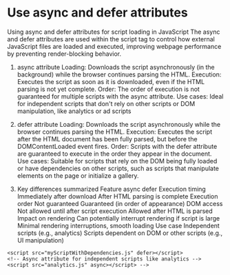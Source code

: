 # Use async and defer attributes

Using async and defer attributes for script loading in JavaScript
The async and defer attributes are used within the script tag to control how external JavaScript files are loaded and executed, improving webpage performance by preventing render-blocking behavior.

1. async attribute
   Loading: Downloads the script asynchronously (in the background) while the browser continues parsing the HTML.
   Execution: Executes the script as soon as it is downloaded, even if the HTML parsing is not yet complete.
   Order: The order of execution is not guaranteed for multiple scripts with the async attribute.
   Use cases: Ideal for independent scripts that don't rely on other scripts or DOM manipulation, like analytics or ad scripts

2. defer attribute
   Loading: Downloads the script asynchronously while the browser continues parsing the HTML.
   Execution: Executes the script after the HTML document has been fully parsed, but before the DOMContentLoaded event fires.
   Order: Scripts with the defer attribute are guaranteed to execute in the order they appear in the document.
   Use cases: Suitable for scripts that rely on the DOM being fully loaded or have dependencies on other scripts, such as scripts that manipulate elements on the page or initialize a gallery.

3. Key differences summarized
   Feature async defer
   Execution timing Immediately after download After HTML parsing is complete
   Execution order Not guaranteed Guaranteed (in order of appearance)
   DOM access Not allowed until after script execution Allowed after HTML is parsed
   Impact on rendering Can potentially interrupt rendering if script is large Minimal rendering interruptions, smooth loading
   Use case Independent scripts (e.g., analytics) Scripts dependent on DOM or other scripts (e.g., UI manipulation)
<!-- 
<!-- Defer attribute for scripts that depend on the DOM or other scripts -->
    <script src="myScriptWithDependencies.js" defer></script>
    <!-- Async attribute for independent scripts like analytics -->
    <script src="analytics.js" async></script> -->